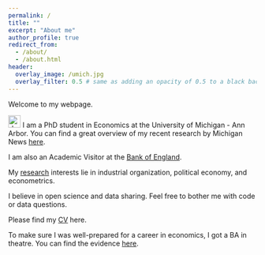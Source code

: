 ```yaml
---
permalink: /
title: ""
excerpt: "About me"
author_profile: true
redirect_from: 
  - /about/
  - /about.html
header:
  overlay_image: /umich.jpg
  overlay_filter: 0.5 # same as adding an opacity of 0.5 to a black background
---
```


Welcome to my webpage. 

<img src="/images/favicon.ico" alt="drawing" width="25"/> I am a PhD student in Economics at the University of Michigan - Ann Arbor. You can find a great overview of my recent research by Michigan News [here](https://news.umich.edu/u-m-economic-expert-others-find-views-on-politics-science-have-driven-public-response-to-pandemic/).

I am also an Academic Visitor at the [Bank of England](https://www.bankofengland.co.uk/).

My [research](https://davidvandijcke.github.io/research) interests lie in industrial organization, political economy, and econometrics.

I believe in open science and data sharing. Feel free to bother me with code or data questions.

Please find my [CV](https://davidvandijcke.github.io/cv) here. 

To make sure I was well-prepared for a career in economics, I got a BA in theatre. You can find the evidence [here](https://davidvandijcke.github.io/performing-arts). 
